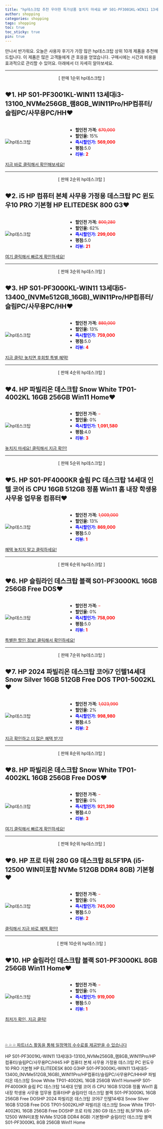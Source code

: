 ```yaml
---
title: "hp데스크탑 추천 우아한 특가상품 놓치지 마세요 HP S01-PF3001KL-WIN11 13세대i3-13100_NVMe256GB_램8GB_WIN11Pro/HP컴퓨터/슬림PC/사무용PC/HH"
author: shopping
categories: shopping
tags: shopping
toc: true
toc_sticky: true
pin: true
---
```

만나서 반가워요. 오늘은 사용자 후기가 가장 많은 hp데스크탑 상위 10개 제품을 추천해드립니다. 이 제품은 많은 고객들에게 큰 호응을 얻었습니다. 구매시에는 시간과 비용을 효과적으로 관리할 수 있어요. 아래에서 더 자세히 알아보세요.

---
<p class="toplist" style="margin: 0 auto; display: block; width: fit-content;">[ 판매 1순위 hp데스크탑 ]</p>

<h2><strong>❤️1. HP S01-PF3001KL-WIN11 13세대i3-13100_NVMe256GB_램8GB_WIN11Pro/HP컴퓨터/슬림PC/사무용PC/HH❤️</strong></h2>

<div style="display: flex; align-items: center;">
    <div style="flex: 0.4;">
        <img src="https://thumbnail9.coupangcdn.com/thumbnails/remote/230x230ex/image/vendor_inventory/7228/40e9f6675ffcbfffecc74f03dad9fc83ed0ae7b91c4a6154e484f8b0c822.jpg" alt="hp데스크탑" style="max-width: 100%;">
    </div>
    <div style="flex: 0.6; margin-left: 10px;">
        <ul>
            <li><strong>할인전 가격:</strong> <del style="color: red;">670,000</del></li>
            <li><strong>할인율:</strong> 15%</li>
            <li><span style='color:blue'><strong>즉시할인가:</strong></span> <span style='color:red'><strong>569,000</strong></span></li>
            <li><strong>평점:</strong>5.0</li>
            <li><span style='color:blue'><strong>리뷰:</strong></span> <span style='color:red'><strong>2</strong></span></li>
        </ul>
    </div>
</div>
<div class="center">
    <a href="https://William4Davisa.github.io?lptag=AF9450613&subid=githubio&pageKey=7614482030&traceid=V0-153&itemId=20174201459&vendorItemId=87503478864" class="myButton">
        지금 바로 클릭해서 확인해보세요!
    </a>
</div>


---
<p class="toplist" style="margin: 0 auto; display: block; width: fit-content;">[ 판매 2순위 hp데스크탑 ]</p>

<h2><strong>❤️2. i5 HP 컴퓨터 본체 사무용 가정용 데스크탑 PC 윈도우10 PRO 기본형 HP ELITEDESK 800 G3❤️</strong></h2>

<div style="display: flex; align-items: center;">
    <div style="flex: 0.4;">
        <img src="https://thumbnail6.coupangcdn.com/thumbnails/remote/230x230ex/image/vendor_inventory/f3a6/b02559d1499f06947935f99f86e4de36bdcc2c63b1f787c565c9d7606a15.jpg" alt="hp데스크탑" style="max-width: 100%;">
    </div>
    <div style="flex: 0.6; margin-left: 10px;">
        <ul>
            <li><strong>할인전 가격:</strong> <del style="color: red;">800,280</del></li>
            <li><strong>할인율:</strong> 62%</li>
            <li><span style='color:blue'><strong>즉시할인가:</strong></span> <span style='color:red'><strong>299,000</strong></span></li>
            <li><strong>평점:</strong>5.0</li>
            <li><span style='color:blue'><strong>리뷰:</strong></span> <span style='color:red'><strong>21</strong></span></li>
        </ul>
    </div>
</div>
<div class="center">
    <a href="https://William4Davisa.github.io?lptag=AF9450613&subid=githubio&pageKey=7177611434&traceid=V0-153&itemId=18096227294&vendorItemId=85248604304" class="myButton">
        여기 클릭해서 빠르게 확인하세요!
    </a>
</div>


---
<p class="toplist" style="margin: 0 auto; display: block; width: fit-content;">[ 판매 3순위 hp데스크탑 ]</p>

<h2><strong>❤️3. HP S01-PF3000KL-WIN11 13세대i5-13400_(NVMe512GB_16GB)_WIN11Pro/HP컴퓨터/슬림PC/사무용PC/HH❤️</strong></h2>

<div style="display: flex; align-items: center;">
    <div style="flex: 0.4;">
        <img src="https://thumbnail7.coupangcdn.com/thumbnails/remote/230x230ex/image/vendor_inventory/920f/bb1479288ecc60862f36e1eda9d90918aea3c76cfb8221d3fc728f5ba1b4.jpg" alt="hp데스크탑" style="max-width: 100%;">
    </div>
    <div style="flex: 0.6; margin-left: 10px;">
        <ul>
            <li><strong>할인전 가격:</strong> <del style="color: red;">880,000</del></li>
            <li><strong>할인율:</strong> 13%</li>
            <li><span style='color:blue'><strong>즉시할인가:</strong></span> <span style='color:red'><strong>759,000</strong></span></li>
            <li><strong>평점:</strong>5.0</li>
            <li><span style='color:blue'><strong>리뷰:</strong></span> <span style='color:red'><strong>4</strong></span></li>
        </ul>
    </div>
</div>
<div class="center">
    <a href="https://William4Davisa.github.io?lptag=AF9450613&subid=githubio&pageKey=7607847172&traceid=V0-153&itemId=20141454427&vendorItemId=87503669312" class="myButton">
        지금 클릭! 놓치면 후회할 특별 혜택!
    </a>
</div>


---
<p class="toplist" style="margin: 0 auto; display: block; width: fit-content;">[ 판매 4순위 hp데스크탑 ]</p>

<h2><strong>❤️4. HP 파빌리온 데스크탑 Snow White TP01-4002KL 16GB 256GB Win11 Home❤️</strong></h2>

<div style="display: flex; align-items: center;">
    <div style="flex: 0.4;">
        <img src="https://thumbnail6.coupangcdn.com/thumbnails/remote/230x230ex/image/retail/images/2023/04/28/10/5/a875d093-fc7e-4c74-8eda-51df1bc4f265.jpg" alt="hp데스크탑" style="max-width: 100%;">
    </div>
    <div style="flex: 0.6; margin-left: 10px;">
        <ul>
            <li><strong>할인전 가격:</strong> <del style="color: red;">-</del></li>
            <li><strong>할인율:</strong> 0%</li>
            <li><span style='color:blue'><strong>즉시할인가:</strong></span> <span style='color:red'><strong>1,091,580</strong></span></li>
            <li><strong>평점:</strong>4.0</li>
            <li><span style='color:blue'><strong>리뷰:</strong></span> <span style='color:red'><strong>3</strong></span></li>
        </ul>
    </div>
</div>
<div class="center">
    <a href="https://William4Davisa.github.io?lptag=AF9450613&subid=githubio&pageKey=7299504114&traceid=V0-153&itemId=23451749252&vendorItemId=90474056118" class="myButton">
        놓치지 마세요! 클릭해서 지금 확인!
    </a>
</div>


---
<p class="toplist" style="margin: 0 auto; display: block; width: fit-content;">[ 판매 5순위 hp데스크탑 ]</p>

<h2><strong>❤️5. HP S01-PF4000KR 슬림 PC 데스크탑 14세대 인텔 코어 i5 CPU 16GB 512GB 정품 Win11 홈 내장 학생용 사무용 업무용 컴퓨터❤️</strong></h2>

<div style="display: flex; align-items: center;">
    <div style="flex: 0.4;">
        <img src="https://thumbnail9.coupangcdn.com/thumbnails/remote/230x230ex/image/vendor_inventory/209c/319e46abbcab690c6d27de6082ded0657ca3a3aceffec460687a4f5c2e41.jpg" alt="hp데스크탑" style="max-width: 100%;">
    </div>
    <div style="flex: 0.6; margin-left: 10px;">
        <ul>
            <li><strong>할인전 가격:</strong> <del style="color: red;">1,009,000</del></li>
            <li><strong>할인율:</strong> 13%</li>
            <li><span style='color:blue'><strong>즉시할인가:</strong></span> <span style='color:red'><strong>869,000</strong></span></li>
            <li><strong>평점:</strong>5.0</li>
            <li><span style='color:blue'><strong>리뷰:</strong></span> <span style='color:red'><strong>1</strong></span></li>
        </ul>
    </div>
</div>
<div class="center">
    <a href="https://William4Davisa.github.io?lptag=AF9450613&subid=githubio&pageKey=8051690629&traceid=V0-153&itemId=22584105852&vendorItemId=89625862104" class="myButton">
        혜택 놓치지 말고 클릭하세요!
    </a>
</div>


---
<p class="toplist" style="margin: 0 auto; display: block; width: fit-content;">[ 판매 6순위 hp데스크탑 ]</p>

<h2><strong>❤️6. HP 슬림라인 데스크탑 블랙 S01-PF3000KL 16GB 256GB Free DOS❤️</strong></h2>

<div style="display: flex; align-items: center;">
    <div style="flex: 0.4;">
        <img src="https://thumbnail10.coupangcdn.com/thumbnails/remote/230x230ex/image/retail/images/2023/05/05/13/2/24b3a13d-5670-4e98-a095-78b32661ae66.jpg" alt="hp데스크탑" style="max-width: 100%;">
    </div>
    <div style="flex: 0.6; margin-left: 10px;">
        <ul>
            <li><strong>할인전 가격:</strong> <del style="color: red;">-</del></li>
            <li><strong>할인율:</strong> 0%</li>
            <li><span style='color:blue'><strong>즉시할인가:</strong></span> <span style='color:red'><strong>758,000</strong></span></li>
            <li><strong>평점:</strong>5.0</li>
            <li><span style='color:blue'><strong>리뷰:</strong></span> <span style='color:red'><strong>1</strong></span></li>
        </ul>
    </div>
</div>
<div class="center">
    <a href="https://William4Davisa.github.io?lptag=AF9450613&subid=githubio&pageKey=7315082095&traceid=V0-153&itemId=23451768681&vendorItemId=90474055176" class="myButton">
        특별한 할인 정보! 클릭해서 확인하세요!
    </a>
</div>


---
<p class="toplist" style="margin: 0 auto; display: block; width: fit-content;">[ 판매 7순위 hp데스크탑 ]</p>

<h2><strong>❤️7. HP 2024 파빌리온 데스크탑 코어i7 인텔14세대 Snow Silver 16GB 512GB Free DOS TP01-5002KL❤️</strong></h2>

<div style="display: flex; align-items: center;">
    <div style="flex: 0.4;">
        <img src="https://thumbnail10.coupangcdn.com/thumbnails/remote/230x230ex/image/retail/images/2024/03/18/15/5/10437320-2727-4dd1-8094-4e5fb740fdde.jpg" alt="hp데스크탑" style="max-width: 100%;">
    </div>
    <div style="flex: 0.6; margin-left: 10px;">
        <ul>
            <li><strong>할인전 가격:</strong> <del style="color: red;">1,023,990</del></li>
            <li><strong>할인율:</strong> 2%</li>
            <li><span style='color:blue'><strong>즉시할인가:</strong></span> <span style='color:red'><strong>998,980</strong></span></li>
            <li><strong>평점:</strong>4.5</li>
            <li><span style='color:blue'><strong>리뷰:</strong></span> <span style='color:red'><strong>2</strong></span></li>
        </ul>
    </div>
</div>
<div class="center">
    <a href="https://William4Davisa.github.io?lptag=AF9450613&subid=githubio&pageKey=7967165870&traceid=V0-153&itemId=22050955723&vendorItemId=89098233155" class="myButton">
        지금 확인하고 더 많은 혜택 받기!
    </a>
</div>


---
<p class="toplist" style="margin: 0 auto; display: block; width: fit-content;">[ 판매 8순위 hp데스크탑 ]</p>

<h2><strong>❤️8. HP 파빌리온 데스크탑 Snow White TP01-4002KL 16GB 256GB Free DOS❤️</strong></h2>

<div style="display: flex; align-items: center;">
    <div style="flex: 0.4;">
        <img src="https://thumbnail6.coupangcdn.com/thumbnails/remote/230x230ex/image/retail/images/2023/04/28/10/5/a875d093-fc7e-4c74-8eda-51df1bc4f265.jpg" alt="hp데스크탑" style="max-width: 100%;">
    </div>
    <div style="flex: 0.6; margin-left: 10px;">
        <ul>
            <li><strong>할인전 가격:</strong> <del style="color: red;">-</del></li>
            <li><strong>할인율:</strong> 0%</li>
            <li><span style='color:blue'><strong>즉시할인가:</strong></span> <span style='color:red'><strong>921,390</strong></span></li>
            <li><strong>평점:</strong>4.0</li>
            <li><span style='color:blue'><strong>리뷰:</strong></span> <span style='color:red'><strong>3</strong></span></li>
        </ul>
    </div>
</div>
<div class="center">
    <a href="https://William4Davisa.github.io?lptag=AF9450613&subid=githubio&pageKey=7299504114&traceid=V0-153&itemId=23451745818&vendorItemId=90474055462" class="myButton">
        여기 클릭해서 빠르게 확인하세요!
    </a>
</div>


---
<p class="toplist" style="margin: 0 auto; display: block; width: fit-content;">[ 판매 9순위 hp데스크탑 ]</p>

<h2><strong>❤️9. HP 프로 타워 280 G9 데스크탑 8L5F1PA (i5-12500 WIN미포함 NVMe 512GB DDR4 8GB) 기본형❤️</strong></h2>

<div style="display: flex; align-items: center;">
    <div style="flex: 0.4;">
        <img src="https://thumbnail9.coupangcdn.com/thumbnails/remote/230x230ex/image/vendor_inventory/653b/aff356c20815aa4669410615da8622f3335e2a5f334f8d9e377f980672b9.png" alt="hp데스크탑" style="max-width: 100%;">
    </div>
    <div style="flex: 0.6; margin-left: 10px;">
        <ul>
            <li><strong>할인전 가격:</strong> <del style="color: red;">-</del></li>
            <li><strong>할인율:</strong> 0%</li>
            <li><span style='color:blue'><strong>즉시할인가:</strong></span> <span style='color:red'><strong>745,000</strong></span></li>
            <li><strong>평점:</strong>5.0</li>
            <li><span style='color:blue'><strong>리뷰:</strong></span> <span style='color:red'><strong>2</strong></span></li>
        </ul>
    </div>
</div>
<div class="center">
    <a href="https://William4Davisa.github.io?lptag=AF9450613&subid=githubio&pageKey=7714649047&traceid=V0-153&itemId=20688457711&vendorItemId=88524379061" class="myButton">
        클릭해서 지금 바로 혜택 확인!
    </a>
</div>


---
<p class="toplist" style="margin: 0 auto; display: block; width: fit-content;">[ 판매 10순위 hp데스크탑 ]</p>

<h2><strong>❤️10. HP 슬림라인 데스크탑 블랙 S01-PF3000KL 8GB 256GB Win11 Home❤️</strong></h2>

<div style="display: flex; align-items: center;">
    <div style="flex: 0.4;">
        <img src="https://thumbnail10.coupangcdn.com/thumbnails/remote/230x230ex/image/retail/images/2023/05/05/13/2/24b3a13d-5670-4e98-a095-78b32661ae66.jpg" alt="hp데스크탑" style="max-width: 100%;">
    </div>
    <div style="flex: 0.6; margin-left: 10px;">
        <ul>
            <li><strong>할인전 가격:</strong> <del style="color: red;">-</del></li>
            <li><strong>할인율:</strong> 0%</li>
            <li><span style='color:blue'><strong>즉시할인가:</strong></span> <span style='color:red'><strong>919,000</strong></span></li>
            <li><strong>평점:</strong>5.0</li>
            <li><span style='color:blue'><strong>리뷰:</strong></span> <span style='color:red'><strong>1</strong></span></li>
        </ul>
    </div>
</div>
<div class="center">
    <a href="https://William4Davisa.github.io?lptag=AF9450613&subid=githubio&pageKey=7315082095&traceid=V0-153&itemId=23451769676&vendorItemId=90474055178" class="myButton">
        최저가 확인, 지금 클릭!
    </a>
</div>

<br><br><br>[💦 💦 💦 파트너스 활동을 통해 일정액의 수수료를 제공받을 수 있습니다](https://link.coupang.com/a/bcpT2c)<br><br>HP S01-PF3001KL-WIN11 13세대i3-13100_NVMe256GB_램8GB_WIN11Pro/HP컴퓨터/슬림PC/사무용PC/HHi5 HP 컴퓨터 본체 사무용 가정용 데스크탑 PC 윈도우10 PRO 기본형 HP ELITEDESK 800 G3HP S01-PF3000KL-WIN11 13세대i5-13400_(NVMe512GB_16GB)_WIN11Pro/HP컴퓨터/슬림PC/사무용PC/HHHP 파빌리온 데스크탑 Snow White TP01-4002KL 16GB 256GB Win11 HomeHP S01-PF4000KR 슬림 PC 데스크탑 14세대 인텔 코어 i5 CPU 16GB 512GB 정품 Win11 홈 내장 학생용 사무용 업무용 컴퓨터HP 슬림라인 데스크탑 블랙 S01-PF3000KL 16GB 256GB Free DOSHP 2024 파빌리온 데스크탑 코어i7 인텔14세대 Snow Silver 16GB 512GB Free DOS TP01-5002KLHP 파빌리온 데스크탑 Snow White TP01-4002KL 16GB 256GB Free DOSHP 프로 타워 280 G9 데스크탑 8L5F1PA (i5-12500 WIN미포함 NVMe 512GB DDR4 8GB) 기본형HP 슬림라인 데스크탑 블랙 S01-PF3000KL 8GB 256GB Win11 Home